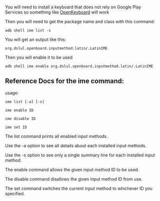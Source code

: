 You will need to install a keyboard that does not rely on Google Play Services so something like [OpenKeyboard](https://github.com/openboard-team/openboard) will work

Then you will need to get the package name and class with this command:

```adb shell ime list -s```

You will get an output like this:

```org.dslul.openboard.inputmethod.latin/.LatinIME```

Then you will enable it to be used

```adb shell ime enable org.dslul.openboard.inputmethod.latin/.LatinIME```


## Reference Docs for the ime command:

usage: 
```
ime list [-a] [-s]
       
ime enable ID
       
ime disable ID
       
ime set ID
```

The list command prints all enabled input methods.

Use the -a option to see all details about each installed input methods.

Use the -s option to see only a single summary line for each installed input method.

The enable command allows the given input method ID to be used.

The disable command disallows the given input method ID from use.

The set command switches the current input method to whichever ID you specified.
